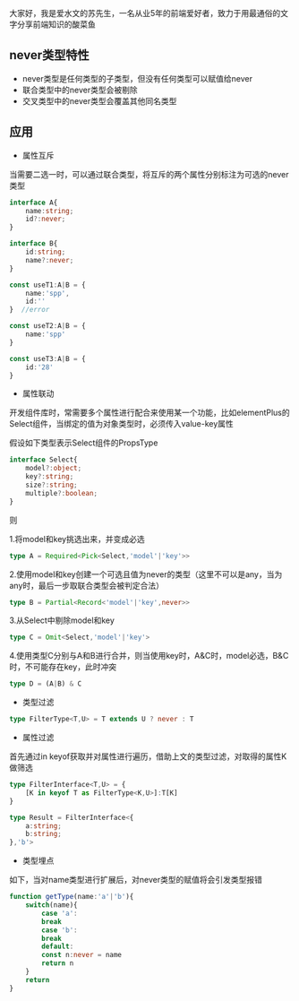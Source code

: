 大家好，我是爱水文的苏先生，一名从业5年的前端爱好者，致力于用最通俗的文字分享前端知识的酸菜鱼
## never类型特性

- never类型是任何类型的子类型，但没有任何类型可以赋值给never
- 联合类型中的never类型会被剔除
- 交叉类型中的never类型会覆盖其他同名类型

## 应用

- 属性互斥

当需要二选一时，可以通过联合类型，将互斥的两个属性分别标注为可选的never类型

```ts
interface A{
    name:string;
    id?:never;
}

interface B{
    id:string;
    name?:never;
}

const useT1:A|B = {
    name:'spp',
    id:''
}  //error

const useT2:A|B = {
    name:'spp'
}

const useT3:A|B = {
    id:'28'
}
```

- 属性联动

开发组件库时，常需要多个属性进行配合来使用某一个功能，比如elementPlus的Select组件，当绑定的值为对象类型时，必须传入value-key属性

假设如下类型表示Select组件的PropsType

```ts
interface Select{
    model?:object;
    key?:string;
    size?:string;
    multiple?:boolean;
}
```

则

1.将model和key挑选出来，并变成必选

```ts
type A = Required<Pick<Select,'model'|'key'>>
```

2.使用model和key创建一个可选且值为never的类型（这里不可以是any，当为any时，最后一步取联合类型会被判定合法）

```ts
type B = Partial<Record<'model'|'key',never>>
```

3.从Select中剔除model和key

```ts
type C = Omit<Select,'model'|'key'>
```

4.使用类型C分别与A和B进行合并，则当使用key时，A&C时，model必选，B&C时，不可能存在key，此时冲突

```ts
type D = (A|B) & C
```

- 类型过滤

```ts
type FilterType<T,U> = T extends U ? never : T
```

- 属性过滤

首先通过in keyof获取并对属性进行遍历，借助上文的类型过滤，对取得的属性K做筛选

```ts
type FilterInterface<T,U> = {
    [K in keyof T as FilterType<K,U>]:T[K]
}

type Result = FilterInterface<{
    a:string;
    b:string;
},'b'> 
```

- 类型埋点

如下，当对name类型进行扩展后，对never类型的赋值将会引发类型报错

```ts
function getType(name:'a'|'b'){
    switch(name){
        case 'a':
        break
        case 'b':
        break
        default:
        const n:never = name 
        return n
    }
    return 
}
```
